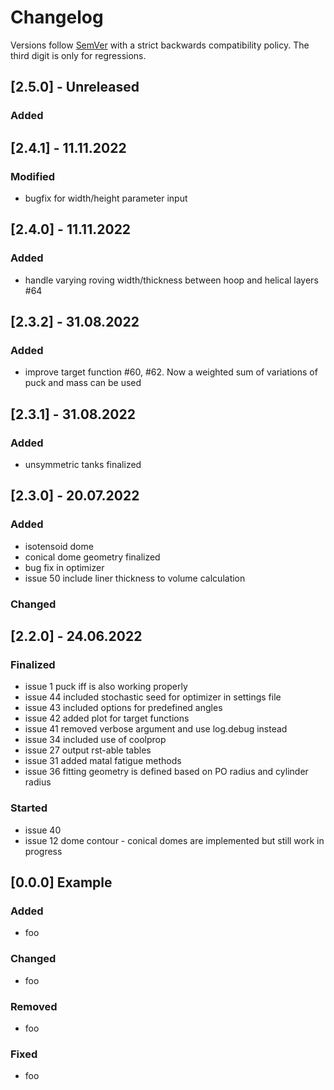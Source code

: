 <!--
SPDX-FileCopyrightText: 2022 German Aerospace Center (DLR)

SPDX-License-Identifier: MIT
-->

# Changelog

Versions follow [SemVer](https://semver.org/) with a strict backwards compatibility policy.
The third digit is only for regressions.

## [2.5.0] - Unreleased
### Added

## [2.4.1] - 11.11.2022
### Modified
- bugfix for width/height parameter input

## [2.4.0] - 11.11.2022
### Added
- handle varying roving width/thickness between hoop and helical layers #64


## [2.3.2] - 31.08.2022
### Added

- improve target function #60, #62. Now a weighted sum of variations of puck and mass can be used

## [2.3.1] - 31.08.2022
### Added

- unsymmetric tanks finalized

## [2.3.0] - 20.07.2022
### Added

- isotensoid dome
- conical dome geometry finalized
- bug fix in optimizer
- issue 50 include liner thickness to volume calculation

### Changed

## [2.2.0] - 24.06.2022
### Finalized
- issue 1 puck iff is also working properly
- issue 44 included stochastic seed for optimizer in settings file
- issue 43 included options for predefined angles
- issue 42 added plot for target functions
- issue 41 removed verbose argument and use log.debug instead
- issue 34 included use of coolprop
- issue 27 output rst-able tables
- issue 31 added matal fatigue methods
- issue 36 fitting geometry is defined based on PO radius and cylinder radius

### Started 
- issue 40
- issue 12 dome contour - conical domes are implemented but still work in progress


## [0.0.0] Example
### Added
- foo

### Changed
- foo

### Removed
- foo

### Fixed
- foo
